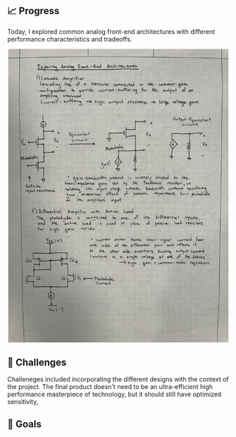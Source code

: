 ## 📈 Progress

Today, I explored common analog front-end architectures with different performance characteristics and tradeoffs.

<p align="center">
 <img src="./Images/Day12.jpg" alt="Day12" width="500"/>
</p>

## 🧩 Challenges

Challeneges included incorporating the different designs with the context of the project. The final product doesn't need to be an ultra-efficient high performance masterpiece of technology, but it should still have optimized sensitivity, 

## 🥅 Goals
